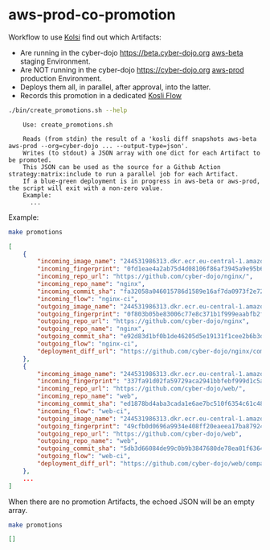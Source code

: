 # aws-prod-co-promotion

Workflow to use [Kolsi](https://kosli.com) find out which Artifacts:
- Are running in the cyber-dojo https://beta.cyber-dojo.org [aws-beta](https://app.kosli.com/cyber-dojo/environments/aws-beta/snapshots/) staging Environment.
- Are NOT running in the cyber-dojo https://cyber-dojo.org [aws-prod](https://app.kosli.com/cyber-dojo/environments/aws-prod/snapshots/) production Environment.
- Deploys them all, in parallel, after approval, into the latter.
- Records this promotion in a dedicated [Kosli Flow](https://app.kosli.com/cyber-dojo/flows/production-promotion/trails/)

```bash
./bin/create_promotions.sh --help
```

```
    Use: create_promotions.sh

    Reads (from stdin) the result of a 'kosli diff snapshots aws-beta aws-prod --org=cyber-dojo ... --output-type=json'.
    Writes (to stdout) a JSON array with one dict for each Artifact to be promoted.
    This JSON can be used as the source for a Github Action strategy:matrix:include to run a parallel job for each Artifact.
    If a blue-green deployment is in progress in aws-beta or aws-prod, the script will exit with a non-zero value.    
    Example:
      ...
```

Example:

```bash
make promotions
```

```json
[
    { 
        "incoming_image_name": "244531986313.dkr.ecr.eu-central-1.amazonaws.com/nginx:fa32058@sha256:0fd1eae4a2ab75d4d08106f86af3945a9e95b60693a4b9e4e44b59cc5887fdd1",
        "incoming_fingerprint": "0fd1eae4a2ab75d4d08106f86af3945a9e95b60693a4b9e4e44b59cc5887fdd1",
        "incoming_repo_url": "https://github.com/cyber-dojo/nginx/",
        "incoming_repo_name": "nginx",
        "incoming_commit_sha": "fa32058a046015786d1589e16af7da0973f2e726",
        "incoming_flow": "nginx-ci",
        "outgoing_image_name": "244531986313.dkr.ecr.eu-central-1.amazonaws.com/nginx:e92d83d@sha256:0f803b05be83006c77e8c371b1f999eaabfb2feca9abef64332633362b36ca94",
        "outgoing_fingerprint": "0f803b05be83006c77e8c371b1f999eaabfb2feca9abef64332633362b36ca94",
        "outgoing_repo_url": "https://github.com/cyber-dojo/nginx",
        "outgoing_repo_name": "nginx",
        "outgoing_commit_sha": "e92d83d1bf0b1de46205d5e19131f1cee2b6b3da",
        "outgoing_flow": "nginx-ci",
        "deployment_diff_url": "https://github.com/cyber-dojo/nginx/compare/fa32058a046015786d1589e16af7da0973f2e726...e92d83d1bf0b1de46205d5e19131f1cee2b6b3da"
    },
    {
        "incoming_image_name": "244531986313.dkr.ecr.eu-central-1.amazonaws.com/web:ed1878b@sha256:337fa91d02fa59729aca2941bbfebf999d1c5ae74b1492a4c99a33a925c7f052",
        "incoming_fingerprint": "337fa91d02fa59729aca2941bbfebf999d1c5ae74b1492a4c99a33a925c7f052",
        "incoming_repo_url": "https://github.com/cyber-dojo/web/",
        "incoming_repo_name": "web",
        "incoming_commit_sha": "ed1878bd4aba3cada1e6ae7bc510f6354c61c484",
        "incoming_flow": "web-ci",
        "outgoing_image_name": "244531986313.dkr.ecr.eu-central-1.amazonaws.com/web:5db3d66@sha256:49cfb0d0696a9934e408ff20eaeea17ba87924ea520963be2021134814a086cc",
        "outgoing_fingerprint": "49cfb0d0696a9934e408ff20eaeea17ba87924ea520963be2021134814a086cc",
        "outgoing_repo_url": "https://github.com/cyber-dojo/web",
        "outgoing_repo_name": "web",
        "outgoing_commit_sha": "5db3d66084de99c0b9b3847680de78ea01f63643",
        "outgoing_flow": "web-ci",
        "deployment_diff_url": "https://github.com/cyber-dojo/web/compare/ed1878bd4aba3cada1e6ae7bc510f6354c61c484...5db3d66084de99c0b9b3847680de78ea01f63643"
    },
    ...
]
```

When there are no promotion Artifacts, the echoed JSON will be an empty array.

```bash
make promotions
```

```json
[]
```
